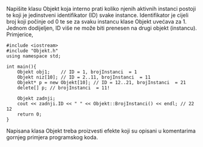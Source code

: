 Napišite klasu Objekt koja interno prati koliko njenih aktivnih instanci postoji te koji je jedinstveni identifikator (ID) svake instance. Identifikator je cijeli broj koji počinje od 0 te se za svaku instancu klase Objekt uvećava za 1. Jednom dodijeljen, ID više ne može biti prenesen na drugi objekt (instancu). Primjerice,
```
#include <iostream>
#include "Objekt.h"
using namespace std;

int main(){
	Objekt obj1;	// ID = 1, brojInstanci  = 1
	Objekt niz[10]; // ID = 2..11, brojInstanci  = 11
	Objekt* p = new Objekt[10];	// ID = 12..21, brojInstanci  = 21
	delete[] p; // brojInstanci  = 11!

	Objekt zadnji; 
	cout << zadnji.ID << " " << Objekt::BrojInstanci() << endl; // 22 12
	return 0;
}
```
Napisana klasa Objekt treba proizvesti efekte koji su opisani u komentarima gornjeg primjera programskog koda.
